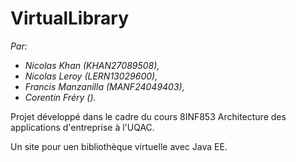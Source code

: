 # VirtualLibrary

*Par:*
- *Nicolas Khan (KHAN27089508),*
- *Nicolas Leroy (LERN13029600),*
- *Francis Manzanilla (MANF24049403),*
- *Corentin Fréry ().*

Projet développé dans le cadre du cours 8INF853 Architecture des applications d'entreprise à l'UQAC.

Un site pour uen bibliothèque virtuelle avec Java EE.


